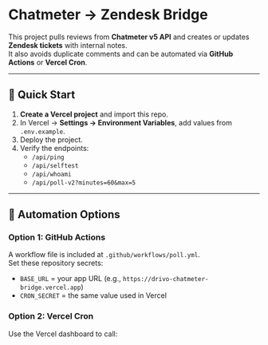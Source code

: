 # Chatmeter → Zendesk Bridge

This project pulls reviews from **Chatmeter v5 API** and creates or updates **Zendesk tickets** with internal notes.  
It also avoids duplicate comments and can be automated via **GitHub Actions** or **Vercel Cron**.

---

## 🚀 Quick Start

1. **Create a Vercel project** and import this repo.
2. In Vercel → **Settings → Environment Variables**, add values from `.env.example`.
3. Deploy the project.
4. Verify the endpoints:
   - `/api/ping`
   - `/api/selftest`
   - `/api/whoami`
   - `/api/poll-v2?minutes=60&max=5`

---

## 🔁 Automation Options

### Option 1: GitHub Actions
A workflow file is included at `.github/workflows/poll.yml`.  
Set these repository secrets:
- `BASE_URL` = your app URL (e.g., `https://drivo-chatmeter-bridge.vercel.app`)
- `CRON_SECRET` = the same value used in Vercel

### Option 2: Vercel Cron
Use the Vercel dashboard to call:
